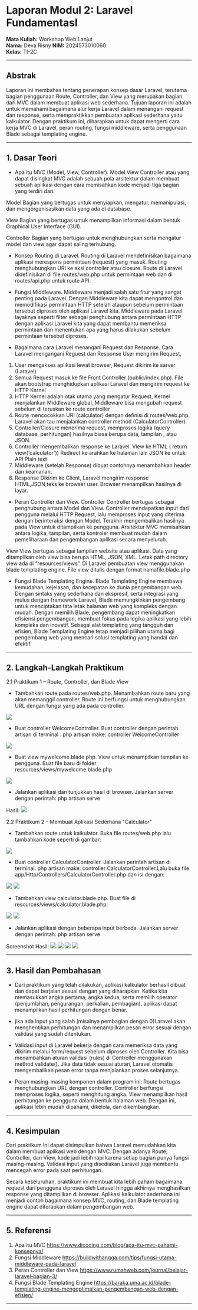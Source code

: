 # Laporan Modul 2: Laravel Fundamentasl
**Mata Kuliah:** Workshop Web Lanjut   
**Nama:** Deva Risny 
**NIM:** 2024573010060  
**Kelas:** TI-2C

---

## Abstrak 

Laporan ini membahas tentang penerapan konsep dasar Laravel, terutama  bagian penggunaan Route, Controller, dan View yang merupakan bagian dari MVC dalam membuat aplikasi web sederhana. Tujuan laporan ini adalah untuk memahami bagaimana alur kerja Laravel dalam menangani request dan response, serta mempraktikkan pembuatan aplikasi sederhana yaitu kalkulator. Dengan praktikum ini, diharapkan untuk dapat mengerti cara kerja MVC di Laravel, peran routing, fungsi middleware, serta penggunaan Blade sebagai templating engine.

---

## 1. Dasar Teori

- Apa itu MVC (Model, View, Controller).
Model View Controller atau yang dapat disingkat MVC adalah sebuah pola arsitektur dalam membuat sebuah aplikasi dengan cara memisahkan kode menjadi tiga bagian yang terdiri dari:

Model
 Bagian yang bertugas untuk menyiapkan, mengatur, memanipulasi, dan mengorganisasikan data yang ada di database.

View
Bagian yang bertugas untuk menampilkan informasi dalam bentuk Graphical User Interface (GUI).

Controller
Bagian yang bertugas untuk menghubungkan serta mengatur model dan view agar dapat saling terhubung.

- Konsep Routing di Laravel.
Routing di Laravel mendefinisikan bagaimana aplikasi merespons permintaan (request) yang masuk. Routing menghubungkan URI ke aksi controller atau closure. Route di Laravel didefinisikan di file routes/web.php untuk permintaan web dan di routes/api.php untuk route API.

- Fungsi Middleware.
Middleware menjadi salah satu fitur yang sangat penting pada Laravel. Dengan Middleware kita dapat mengontrol dan memodifikasi permintaan HTTP setelah ataupun sebelum permintaan tersebut diproses oleh aplikasi Laravel kita. Middleware pada Laravel layaknya seperti filter sebagai penghubung antara permintaan HTTP dengan aplikasi Laravel kita yang dapat membantu memeriksa permintaan dan menentukan apa yang harus dilakukan sebelum permintaan tersebut diproses.

- Bagaimana cara Laravel menangani Request dan Response.
Cara Laravel mengangani Reguest dan Response User mengirim Request, 
1. User mengakses aplikasi lewat browser, Request dikirim ke sarver (Laravel)
2. Semua Request masuk ke  file Front Controller (public/index.php). File akan  bootstrap menghidupkan aplikasi Laravel dan mengirim request ke HTTP Kernel
3. HTTP Kernel adalah otak utama yang mengatur Request, Kernel menjalankan Middleware global, Middleware bisa mengubah request sebelum di teruskan ke route controller
4. Route mencocokkan URI (calculator) dengan definisi di routes/web.php. Laravel akan tau menjalankan controller method (CalculatorController).
5. Controller/Closure menerima request, memproses logika (query database, perhitungan) hasilnya biasa berupa data, tampilan , atau JSON.
6. Controller mengembalikan response ke Laravel. View ke HTML ( return view('calculator')) Redirect ke arahkan ke halaman lain JSON ke untuk API Plain text
7. Middleware (setelah Response) dibuat contohnya menambahkan header dan keamanan.
8. Response Dikirim ke Client, Laravel mengirim response HTML,JSON,teks ke browser user. Browser menampilkan hasilnya di layar.

- Peran Controller dan View.
Controller
Controller bertugas sebagai penghubung antara Model dan View. Controller mendapatkan input dari pengguna melalui HTTP Request, lalu memproses input yang diterima dengan berinteraksi dengan Model. Terakhir mengembalikan hasilnya pada View untuk ditampilkan ke pengguna. Arsitektur MVC memisahkan antara logika, tampilan, serta kontroler membuat mudah dalam pemeliharaan dan pengembangan aplikasi secara menyeluruh.

View
View bertugas sebagai tampilan website atau aplikasi. Data yang ditampilkan oleh view bisa berupa HTML, JSON, XML.
Letak path directory view ada di “resources/views”. Di Laravel pembuatan view menggunakan blade templating engine. File view ditulis dengan format namafile.blade.php

- Fungsi Blade Templating Engine.
Blade Templating Engine membawa kemudahan, kejelasan, dan kecepatan ke dunia pengembangan web. Dengan sintaks yang sederhana dan ekspresif, serta integrasi yang mulus dengan framework Laravel, Blade memungkinkan pengembang untuk menciptakan tata letak halaman web yang kompleks dengan mudah. Dengan memilih Blade, pengembang dapat meningkatkan efisiensi pengembangan, membuat fokus pada logika aplikasi yang lebih kompleks dan inovatif. Sebagai alat templating yang tangguh dan efisien, Blade Templating Engine tetap menjadi pilihan utama bagi pengembang web yang mencari solusi templating yang handal dan efektif.

---

## 2. Langkah-Langkah Praktikum

2.1 Praktikum 1 – Route, Controller, dan Blade View

- Tambahkan route pada routes/web.php.
Menambahkan route baru yang akan memanggil controller. Route ini berfungsi untuk menghubungkan URL dengan fungsi yang ada pada controller.
<img src="../gambar/routes prak1.png">

- Buat controller WelcomeController.
Buat controller dengan perintah artisan di terminal : php artisan make: controller WelcomeController
<img src="../gambar/WelcomeController.png">

- Buat view mywelcome.blade.php.
View untuk menampilkan tampilan ke pengguna. Buat file baru di folder resources/views/mywelcome.blade.php
<img src="../gambar/mywelcome.blade.php.png">

- Jalankan aplikasi dan tunjukkan hasil di browser.  Jalankan server dengan perintah: php artisan serve

 Hasil:
<img src="../gambar/output prak1.png">

2.2 Praktikum 2 – Membuat Aplikasi Sederhana "Calculator"

- Tambahkan route untuk kalkulator.
 Buka file routes/web.php lalu tambahkan kode seperti di gambar:
<img src="../gambar/routes prak2.png">

- Buat controller CalculatorController.
 Jalankan perintah artisan di terminal: php artisan make: controller CalculatorController.Lalu buka file app/Http/Controllers/CalculatorController.php dan isi dengan:
<img src="../gambar/CalculatorController1.png">
<img src="../gambar/CalculatorController2.png">

- Tambahkan view calculator.blade.php.
 Buat file di resources/views/calculator.blade.php:

<img src="../gambar/calculator.blade.php1.png">
<img src="../gambar/calculator.blade.php2.png">

- Jalankan aplikasi dengan beberapa input berbeda. 
Jalankan server dengan perintah: php artisan serve

Screenshot Hasil:
<img src="../gambar/penjumlahan.png">
<img src="../gambar/pengurangan.png">
<img src="../gambar/perkalian.png">
<img src="../gambar/pembagian.png">

---

## 3. Hasil dan Pembahasan

- Dari praktikum yang telah dilakukan, aplikasi kalkulator berhasil dibuat dan dapat berjalan sesuai dengan yang diharapkan. Ketika kita memasukkan angka pertama, angka kedua, serta memilih operator (penjumlahan, pengurangan, perkalian, pembagian), aplikasi dapat menampilkan hasil perhitungan dengan benar.

- jika ada input yang salah (misalnya pembagian dengan 0)Laravel akan menghentikan perhitungan dan menampilkan pesan error sesuai dengan validasi yang sudah ditentukan. 

- Validasi input di Laravel bekerja dengan cara memeriksa data yang dikirim melalui form/request sebelum diproses oleh Controller. Kita bisa menambahkan aturan validasi (rules) di Controller menggunakan method validate(). Jika data tidak sesuai aturan, Laravel otomatis mengembalikan pesan error tanpa menjalankan proses selanjutnya.

- Peran masing-masing komponen dalam program ini:
Route bertugas menghubungkan URL dengan controller.
Controller berfungsi memproses logika, seperti menghitung angka.
View menampilkan hasil perhitungan ke pengguna dalam bentuk halaman web.
Dengan ini, aplikasi lebih mudah dipahami, dikelola, dan dikembangkan.

---

## 4. Kesimpulan

Dari praktikum ini dapat disimpulkan bahwa Laravel memudahkan kita dalam membuat aplikasi web dengan MVC. Dengan adanya Route, Controller, dan View, kode jadi lebih rapi karena setiap bagian punya fungsi masing-masing. Validasi input yang disediakan Laravel juga membantu mencegah error pada saat perhitungan.

Secara keseluruhan, praktikum ini membuat kita lebih paham bagaimana request dari pengguna diproses oleh Laravel hingga akhirnya menghasilkan response yang ditampilkan di browser. Aplikasi kalkulator sederhana ini menjadi contoh  bagaimana konsep MVC, routing, dan Blade templating engine dapat diterapkan dalam pengembangan web.

---

## 5. Referensi

1. Apa itu MVC https://www.dicoding.com/blog/apa-itu-mvc-pahami-konsepnya/
2. Fungsi Middleware https://buildwithangga.com/tips/fungsi-utama-middleware-pada-laravel
3. Peran Controller dan View https://www.rumahweb.com/journal/belajar-laravel-bagian-3/
4. Fungsi Blade Templating Engine https://baraka.uma.ac.id/blade-templating-engine-mengoptimalkan-pengembangan-web-dengan-efisien/
---